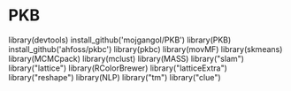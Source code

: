 # PKB
library(devtools)
install_github('mojgangol/PKB')
library(PKB)
install_github('ahfoss/pkbc')
library(pkbc)
library(movMF)
library(skmeans)
library(MCMCpack)
library(mclust)
library(MASS)
library("slam")
library("lattice")
library(RColorBrewer)
library("latticeExtra")
library("reshape")
library(NLP)
library("tm")
library("clue")

